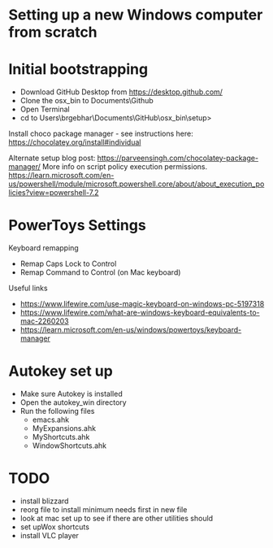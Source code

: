 # Setting up a new Windows computer from scratch


# Initial bootstrapping

* Download GitHub Desktop from https://desktop.github.com/
* Clone the osx_bin to Documents\Github
* Open Terminal
* cd to Users\brgebhar\Documents\GitHub\osx_bin\setup>

Install choco package manager - see instructions here: https://chocolatey.org/install#individual

Alternate setup blog post: https://parveensingh.com/chocolatey-package-manager/
More info on script policy execution permissions.
https://learn.microsoft.com/en-us/powershell/module/microsoft.powershell.core/about/about_execution_policies?view=powershell-7.2

# PowerToys Settings

Keyboard remapping
* Remap Caps Lock to Control
* Remap Command to Control (on Mac keyboard)

Useful links
* https://www.lifewire.com/use-magic-keyboard-on-windows-pc-5197318
* https://www.lifewire.com/what-are-windows-keyboard-equivalents-to-mac-2260203
* https://learn.microsoft.com/en-us/windows/powertoys/keyboard-manager

# Autokey set up

* Make sure Autokey is installed
* Open the autokey_win directory
* Run the following files
    * emacs.ahk
    * MyExpansions.ahk
    * MyShortcuts.ahk
    * WindowShortcuts.ahk


# TODO

* install blizzard
* reorg file to install minimum needs first in new file
* look at mac set up to see if there are other utilities should 
* set upWox shortcuts
* install VLC player

